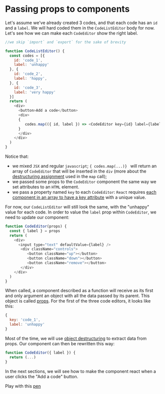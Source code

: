 # Passing props to components

Let's assume we've already created 3 codes, and that each code has an `id` and a `label`. We will hard coded them in the `CodeListEditor`  body for now. Let's see how we can make each `CodeEditor` show the right label.

```javascript
//we skip `import` and `export` for the sake of brevity

function CodeListEditor() {
  const codes = [{
    id: 'code_1',
    label: 'unhappy'
  }, {
    id: 'code_2',
    label: 'happy',
  }, {
    id: 'code_3',
    label: 'very happy'
  }]
  return (
    <div>
      <button>Add a code</button>
      <div>
      {
         codes.map(({ id, label }) => <CodeEditor key={id} label={label} />)
      }
      </div>
    </div>
  )
}
```

Notice that:
- we mixed `JSX` and regular `javascript`; `{ codes.map(...)} ` will return an array of `CodeEditor` that will be inserted in the `div` (more about the [destructuring assignment](/javascript/syntax.md#destructuring) used in the `map` call);
- we passed some props to the `CodeEditor` component the same way we set attributes to an `HTML` element.
- we pass a property named `key` to each `CodeEditor`: `React` requires [each component in an array to have a key attribute](https://facebook.github.io/react/docs/lists-and-keys.html#basic-list-component) with a unique value.

For now, our `CodeListEditor` will still look the same, with the "unhappy" value for each code. In order to value the `label` prop within `CodeEditor`, we need to update our component:

```javascript
function CodeEditor(props) {
  const { label } = props
  return (
    <div>
      <input type="text" defaultValue={label} />
       <div className="controls">
          <button className="up"></button>
          <button className="down"></button>
          <button className="remove"></button>
       </div>
    </div>
  )
}
```

When called, a component described as a function will receive as its first and only argument an object with all the data passed by its parent. This object is called [props](https://facebook.github.io/react/docs/components-and-props.html). For the first of the three code editors, it looks like this:

```javascript
{
  key: 'code_1',
  label: 'unhappy'
}
```

Most of the time, we will use [object destructuring](/javascript/syntax.md#destructuring) to extract data from props. Our component can then be rewritten this way:

```javascript
function CodeEditor({ label }) {
  return (...)
}
```

In the next sections, we will see how to make the component react when a user clicks the "Add a code" button.

Play with this [pen](http://codepen.io/BoogalooJB/pen/EZwbpd)

<!-- Add script to embed codepens -->
<script async src="https://production-assets.codepen.io/assets/embed/ei.js"></script>
<p
  data-height="434"
  data-theme-id="dark"
  data-slug-hash="EZwbpd"
  data-default-tab="js,result"
  data-user="BoogalooJB"
  data-embed-version="2"
  data-pen-title="React and Redux within Pogues"
  class="codepen" />


